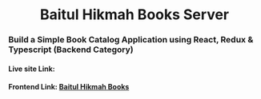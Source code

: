 <h1 align="center" > Baitul Hikmah Books Server</h1>

### Build a Simple Book Catalog Application using React, Redux & Typescript (Backend Category)

#### Live site Link:

#### Frontend Link: [Baitul Hikmah Books](https://github.com/Shahriyar-Hosen/Baitul-Hikmah-Books)
